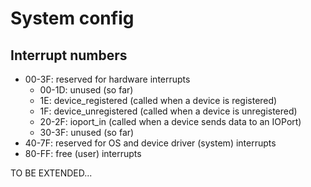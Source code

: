 # System config


## Interrupt numbers

- 00-3F: reserved for hardware interrupts
    - 00-1D: unused (so far)
    - 1E: device_registered (called when a device is registered)
    - 1F: device_unregistered (called when a device is unregistered)
    - 20-2F: ioport_in (called when a device sends data to an IOPort)
    - 30-3F: unused (so far)
- 40-7F: reserved for OS and device driver (system) interrupts
- 80-FF: free (user) interrupts


TO BE EXTENDED...
